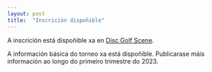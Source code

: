 ```yaml
---
layout: post
title:  "Inscrición dispoñible"
---
```


A inscrición está dispoñible xa en <a href="https://www.discgolfscene.com/tournaments/III_Open_Xacobeo_2023/register">Disc Golf Scene</a>.

<!-- more -->

A información básica do torneo xa está dispoñible. Publicarase máis información ao longo do primeiro trimestre do 2023.